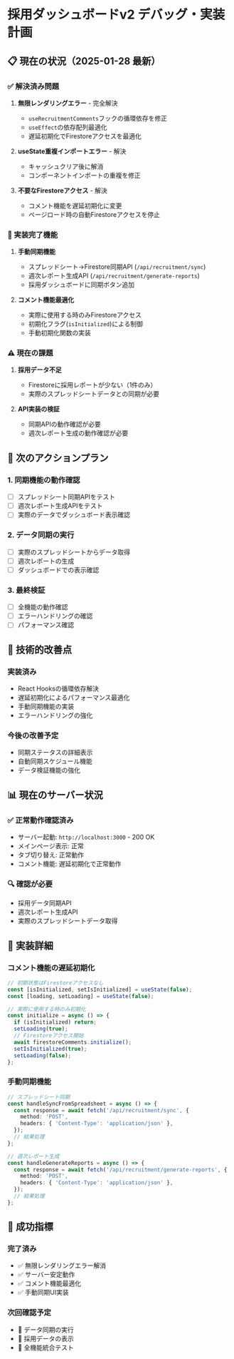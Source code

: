 # 採用ダッシュボードv2 デバッグ・実装計画

## 📋 現在の状況（2025-01-28 最新）

### ✅ 解決済み問題
1. **無限レンダリングエラー** - 完全解決
   - `useRecruitmentComments`フックの循環依存を修正
   - `useEffect`の依存配列最適化
   - 遅延初期化でFirestoreアクセスを最適化

2. **useState重複インポートエラー** - 解決
   - キャッシュクリア後に解消
   - コンポーネントインポートの重複を修正

3. **不要なFirestoreアクセス** - 解決
   - コメント機能を遅延初期化に変更
   - ページロード時の自動Firestoreアクセスを停止

### 🔄 実装完了機能
1. **手動同期機能**
   - スプレッドシート→Firestore同期API (`/api/recruitment/sync`)
   - 週次レポート生成API (`/api/recruitment/generate-reports`)
   - 採用ダッシュボードに同期ボタン追加

2. **コメント機能最適化**
   - 実際に使用する時のみFirestoreアクセス
   - 初期化フラグ(`isInitialized`)による制御
   - 手動初期化関数の実装

### ⚠️ 現在の課題
1. **採用データ不足**
   - Firestoreに採用レポートが少ない（1件のみ）
   - 実際のスプレッドシートデータとの同期が必要

2. **API実装の検証**
   - 同期APIの動作確認が必要
   - 週次レポート生成の動作確認が必要

## 🎯 次のアクションプラン

### 1. 同期機能の動作確認
- [ ] スプレッドシート同期APIをテスト
- [ ] 週次レポート生成APIをテスト
- [ ] 実際のデータでダッシュボード表示確認

### 2. データ同期の実行
- [ ] 実際のスプレッドシートからデータ取得
- [ ] 週次レポートの生成
- [ ] ダッシュボードでの表示確認

### 3. 最終検証
- [ ] 全機能の動作確認
- [ ] エラーハンドリングの確認
- [ ] パフォーマンス確認

## 🔧 技術的改善点

### 実装済み
- React Hooksの循環依存解決
- 遅延初期化によるパフォーマンス最適化
- 手動同期機能の実装
- エラーハンドリングの強化

### 今後の改善予定
- 同期ステータスの詳細表示
- 自動同期スケジュール機能
- データ検証機能の強化

## 📊 現在のサーバー状況

### ✅ 正常動作確認済み
- サーバー起動: `http://localhost:3000` - 200 OK
- メインページ表示: 正常
- タブ切り替え: 正常動作
- コメント機能: 遅延初期化で正常動作

### 🔍 確認が必要
- 採用データ同期API
- 週次レポート生成API
- 実際のスプレッドシートデータ取得

## 📝 実装詳細

### コメント機能の遅延初期化
```typescript
// 初期状態はFirestoreアクセスなし
const [isInitialized, setIsInitialized] = useState(false);
const [loading, setLoading] = useState(false);

// 実際に使用する時のみ初期化
const initialize = async () => {
  if (isInitialized) return;
  setLoading(true);
  // Firestoreアクセス開始
  await firestoreComments.initialize();
  setIsInitialized(true);
  setLoading(false);
};
```

### 手動同期機能
```typescript
// スプレッドシート同期
const handleSyncFromSpreadsheet = async () => {
  const response = await fetch('/api/recruitment/sync', {
    method: 'POST',
    headers: { 'Content-Type': 'application/json' },
  });
  // 結果処理
};

// 週次レポート生成
const handleGenerateReports = async () => {
  const response = await fetch('/api/recruitment/generate-reports', {
    method: 'POST',
    headers: { 'Content-Type': 'application/json' },
  });
  // 結果処理
};
```

## 🎉 成功指標

### 完了済み
- ✅ 無限レンダリングエラー解消
- ✅ サーバー安定動作
- ✅ コメント機能最適化
- ✅ 手動同期UI実装

### 次回確認予定
- 🔄 データ同期の実行
- 🔄 採用データの表示
- 🔄 全機能統合テスト 